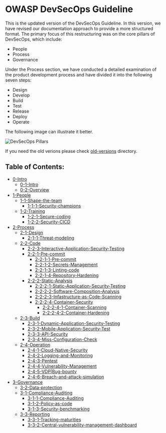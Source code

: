 # OWASP DevSecOps Guideline

This is the updated version of the DevSecOps Guideline. In this version, we have revised our documentation approach to provide a more structured format. The primary focus of this restructuring was on the core pillars of DevSecOps, which include:
- People
- Process
- Governance

Under the Process section, we have conducted a detailed examination of the product development process and have divided it into the following seven steps:
- Design
- Develop
- Build
- Test
- Release
- Deploy
- Operate

The following image can illustrate it better.  

![DevSecOps Pillars](/current-version/assets/images/devsecops-pillars.png)

If you need the old verions please check [old-versions](../old-versions/) directory.

## Table of Contents:

- [0-Intro](0-Intro)
  - [0-1-Intro](0-Intro/0-1-Intro.md)
  - [0-2-Overview](0-Intro/0-2-Overview.md)
- [1-People](1-People)
  - [1-1-Shape-the-team](1-People/1-1-Shape-the-team)
    - [1-1-1-Security-champions](1-People/1-1-Shape-the-team/1-1-1-Security-champions.md)
  - [1-2-Training](1-People/1-2-Training)
    - [1-2-1-Secure-coding](1-People/1-2-Training/1-2-1-Secure-coding.md)
    - [1-2-2-Security-CICD](1-People/1-2-Training/1-2-2-Security-CICD.md)
- [2-Process](2-Process)
  - [2-1-Design](2-Process/2-1-Design)
    - [2-1-1-Threat-modeling](2-Process/2-1-Design/2-1-1-Threat-modeling.md)
  - [2-2-Code](2-Process/2-2-Code)
    - [2-2-3-Interactive-Application-Security-Testing](2-Process/2-2-Code/2-2-3-Interactive-Application-Security-Testing.md)
    - [2-2-1-Pre-commit](2-Process/2-2-Code/2-2-1-Pre-commit)
      - [2-2-1-1-Pre-commit](2-Process/2-2-Code/2-2-1-Pre-commit/2-2-1-1-Pre-commit.md)
      - [2-2-1-2-Secrets-Management](2-Process/2-2-Code/2-2-1-Pre-commit/2-2-1-2-Secrets-Management.md)
      - [2-2-1-3-Linting-code](2-Process/2-2-Code/2-2-1-Pre-commit/2-2-1-3-Linting-code.md)
      - [2-2-1-4-Repository-Hardening](2-Process/2-2-Code/2-2-1-Pre-commit/2-2-1-4-Repository-Hardening.md)
    - [2-2-2-Static-Analysis](2-Process/2-2-Code/2-2-2-Static-Analysis)
      - [2-2-2-1-Static-Application-Security-Testing](2-Process/2-2-Code/2-2-2-Static-Analysis/2-2-2-1-Static-Application-Security-Testing.md)
      - [2-2-2-2-Software-Composition-Analysis](2-Process/2-2-Code/2-2-2-Static-Analysis/2-2-2-2-Software-Composition-Analysis.md)
      - [2-2-2-3-Infastructure-as-Code-Scanning](2-Process/2-2-Code/2-2-2-Static-Analysis/2-2-2-3-Infastructure-as-Code-Scanning.md)
      - [2-2-2-4-Container-Security](2-Process/2-2-Code/2-2-2-Static-Analysis/2-2-2-4-Container-Security)
        - [2-2-2-4-1-Container-Scanning](2-Process/2-2-Code/2-2-2-Static-Analysis/2-2-2-4-Container-Security/2-2-2-4-1-Container-Scanning.md)
        - [2-2-2-4-2-Container-Hardening](2-Process/2-2-Code/2-2-2-Static-Analysis/2-2-2-4-Container-Security/2-2-2-4-2-Container-Hardening.md)
  - [2-3-Build](2-Process/2-3-Build)
    - [2-3-1-Dynamic-Application-Security-Testing](2-Process/2-3-Build/2-3-1-Dynamic-Application-Security-Testing.md)
    - [2-3-2-Mobile-Application-Security-Test](2-Process/2-3-Build/2-3-2-Mobile-Application-Security-Test.md)
    - [2-3-3-API-Security](2-Process/2-3-Build/2-3-3-API-Security.md)
    - [2-3-4-Miss-Configuration-Check](2-Process/2-3-Build/2-3-4-Miss-Configuration-Check.md)
  - [2-4-Operation](2-Process/2-4-Operation)
    - [2-4-1-Cloud-Native-Security](2-Process/2-4-Operation/2-4-1-Cloud-Native-Security.md)
    - [2-4-2-Logging-and-Monitoring](2-Process/2-4-Operation/2-4-2-Logging-and-Monitoring.md)
    - [2-4-3-Pentest](2-Process/2-4-Operation/2-4-3-Pentest.md)
    - [2-4-4-Vulnerability-Management](2-Process/2-4-Operation/2-4-4-Vulnerability-Management.md)
    - [2-4-5-VDP|Bug-bounty](2-Process/2-4-Operation/2-4-5-VDP|Bug-bounty.md)
    - [2-4-6-Breach-and-attack-simulation](2-Process/2-4-Operation/2-4-6-Breach-and-attack-simulation.md)
- [3-Governance](3-Governance)
  - [3-2-Data-protection](3-Governance/3-2-Data-protection.md)
  - [3-1-Compliance-Auditing](3-Governance/3-1-Compliance-Auditing)
    - [3-1-1-Compliance-Auditing](3-Governance/3-1-Compliance-Auditing/3-1-1-Compliance-Auditing.md)
    - [3-1-2-Policy-as-code](3-Governance/3-1-Compliance-Auditing/3-1-2-Policy-as-code.md)
    - [3-1-3-Security-benchmarking](3-Governance/3-1-Compliance-Auditing/3-1-3-Security-benchmarking.md)
  - [3-3-Reporting](3-Governance/3-3-Reporting)
    - [3-3-1-Tracking-maturities](3-Governance/3-3-Reporting/3-3-1-Tracking-maturities.md)
    - [3-3-2-Central-vulnerability-management-dashboard](3-Governance/3-3-Reporting/3-3-2-Central-vulnerability-management-dashboard.md)
